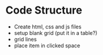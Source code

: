 # Code Structure

- Create html, css and js files
- setup blank grid (put it in a table?)
- grid lines 
- place item in clicked space

